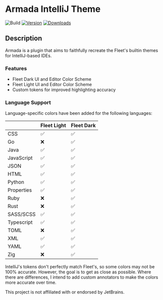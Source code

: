 # Armada IntelliJ Theme

![Build](https://github.com/DavidSeptimus/armada-theme-intellij-plugin/workflows/Build/badge.svg)
[![Version](https://img.shields.io/jetbrains/plugin/v/26844-armada-theme.svg)](https://plugins.jetbrains.com/plugin/26844-armada-theme)
[![Downloads](https://img.shields.io/jetbrains/plugin/d/26844-armada-theme.svg)](https://plugins.jetbrains.com/plugin/26844-armada-theme)

## Description

<!-- Plugin description -->
Armada is a plugin that aims to faithfully recreate the Fleet's builtin themes for IntelliJ-based IDEs.

### Features

- Fleet Dark UI and Editor Color Scheme
- Fleet Light UI and Editor Color Scheme
- Custom tokens for improved highlighting accuracy

### Language Support

Language-specific colors have been added for the following languages:

|            | Fleet Light | Fleet Dark |
|------------|-------------|------------|
| CSS        | ✅           | ✅          |
| Go         | ❌           | ✅          |
| Java       | ✅           | ✅          |
| JavaScript | ✅           | ✅          |
| JSON       | ✅           | ✅          |
| HTML       | ✅           | ✅          |
| Python     | ✅           | ✅          |
| Properties | ✅           | ✅          |
| Ruby       | ❌           | ✅          |
| Rust       | ❌           | ✅          |
| SASS/SCSS  | ✅           | ✅          |
| Typescript | ✅           | ✅          |
| TOML       | ❌           | ✅          |
| XML        | ✅           | ✅          |
| YAML       | ✅           | ✅          |
| Zig        | ❌           | ✅          |

<!-- Plugin description end -->

IntelliJ's tokens don't perfectly match Fleet's, so some colors may not be 100% accurate. However, the goal is to get as
close as possible.
Where there are differences, I intend to add custom annotators to make the colors more accurate over time.

This project is not affiliated with or endorsed by JetBrains.
